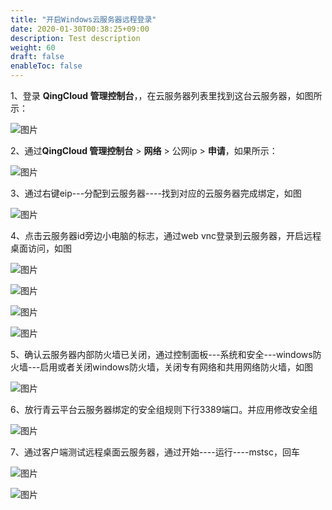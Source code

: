 ```yaml
---
title: "开启Windows云服务器远程登录"
date: 2020-01-30T00:38:25+09:00
description: Test description
weight: 60
draft: false
enableToc: false
---
```


 1、登录 **QingCloud 管理控制台**，，在云服务器列表里找到这台云服务器，如图所示：

![图片](/compute/vm/_images/image.png)

 2、通过**QingCloud 管理控制台** > **网络** > 公网ip > **申请**，如果所示：

![图片](/compute/vm/_images/image-1568884014191.png)

 3、通过右键eip---分配到云服务器----找到对应的云服务器完成绑定，如图

![图片](/compute/vm/_images/image-1568884020689.png)

 4、点击云服务器id旁边小电脑的标志，通过web vnc登录到云服务器，开启远程桌面访问，如图

![图片](/compute/vm/_images/image-1568884029354.png)

![图片](/compute/vm/_images/image-1568884045486.png)

![图片](/compute/vm/_images/image-1568884042485.png)

![图片](/compute/vm/_images/image-1568884094219.png)

 5、确认云服务器内部防火墙已关闭，通过控制面板---系统和安全---windows防火墙---启用或者关闭windows防火墙，关闭专有网络和共用网络防火墙，如图

![图片](/compute/vm/_images/image-1568884099948.png)

 6、放行青云平台云服务器绑定的安全组规则下行3389端口。并应用修改安全组

![图片](/compute/vm/_images/image-1568884118279.png)

 7、通过客户端测试远程桌面云服务器，通过开始----运行----mstsc，回车

![图片](/compute/vm/_images/image-1568884119758.png)

![图片](/compute/vm/_images/image-1568884121368.png)

